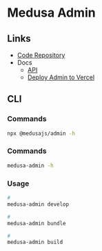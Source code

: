 # Medusa Admin

## Links

- [Code Repository](https://github.com/medusajs/medusa/tree/master/packages/admin-ui)
- Docs
  - [API](https://docs.medusajs.com/api/admin)
  - [Deploy Admin to Vercel](https://docs.medusajs.com/deployments/admin/deploying-on-vercel)

## CLI

### Commands

```sh
npx @medusajs/admin -h
```

### Commands

```sh
medusa-admin -h
```

### Usage

```sh
#
medusa-admin develop

#
medusa-admin bundle

#
medusa-admin build
```

<!--
MEDUSA_ADMIN_BACKEND_URL= medusa-admin build --deployment
-->

